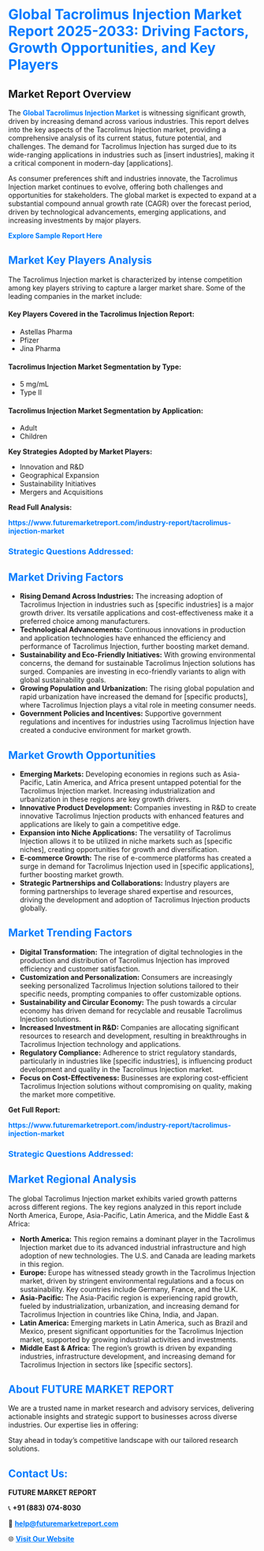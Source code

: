 <h1 style="color: #007BFF;">Global Tacrolimus Injection Market Report 2025-2033: Driving Factors, Growth Opportunities, and Key Players</h1>

<section id="overview">
<h2>Market Report Overview</h2>
<p>The <a href="https://www.futuremarketreport.com/industry-report/tacrolimus-injection-market" style="color: #007BFF; text-decoration: none;"><strong>Global Tacrolimus Injection Market</strong></a> is witnessing significant growth, driven by increasing demand across various industries. This report delves into the key aspects of the Tacrolimus Injection market, providing a comprehensive analysis of its current status, future potential, and challenges. The demand for Tacrolimus Injection has surged due to its wide-ranging applications in industries such as [insert industries], making it a critical component in modern-day [applications].</p>
<p>As consumer preferences shift and industries innovate, the Tacrolimus Injection market continues to evolve, offering both challenges and opportunities for stakeholders. The global market is expected to expand at a substantial compound annual growth rate (CAGR) over the forecast period, driven by technological advancements, emerging applications, and increasing investments by major players.</p>
</section>

<section id="overview">
<p><a href="https://www.futuremarketreport.com/request-sample/reportId=92254" style="color: #007BFF; text-decoration: none;"><strong>Explore Sample Report Here</strong></a></p>
</section>

<section id="key-players">
<h2 style="color: #007BFF;">Market Key Players Analysis</h2>
<p>The Tacrolimus Injection market is characterized by intense competition among key players striving to capture a larger market share. Some of the leading companies in the market include:</p>
<h4>Key Players Covered in the Tacrolimus Injection Report:</h4>
<ul><li>Astellas Pharma</li><li>Pfizer</li><li>Jina Pharma</li></ul>
<h4>Tacrolimus Injection Market Segmentation by Type:</h4>
<ul><li>5 mg/mL</li><li>Type II</li></ul>

<h4>Tacrolimus Injection Market Segmentation by Application:</h4>
<ul><li>Adult</li><li>Children</li></ul>
<p><strong>Key Strategies Adopted by Market Players:</strong></p>
<ul>
<li>Innovation and R&D</li>
<li>Geographical Expansion</li>
<li>Sustainability Initiatives</li>
<li>Mergers and Acquisitions</li>
</ul>
</section>

<section>
<p><strong>Read Full Analysis: </strong></p><a href="https://www.futuremarketreport.com/industry-report/tacrolimus-injection-market" style="color: #007BFF; text-decoration: none;"><strong>https://www.futuremarketreport.com/industry-report/tacrolimus-injection-market</strong></a>
<h3 style="color: #007BFF;">Strategic Questions Addressed:</h3>
</section>

<section id="driving-factors">
<h2 style="color: #007BFF;">Market Driving Factors</h2>
<ul>
<li><strong>Rising Demand Across Industries:</strong> The increasing adoption of Tacrolimus Injection in industries such as [specific industries] is a major growth driver. Its versatile applications and cost-effectiveness make it a preferred choice among manufacturers.</li>
<li><strong>Technological Advancements:</strong> Continuous innovations in production and application technologies have enhanced the efficiency and performance of Tacrolimus Injection, further boosting market demand.</li>
<li><strong>Sustainability and Eco-Friendly Initiatives:</strong> With growing environmental concerns, the demand for sustainable Tacrolimus Injection solutions has surged. Companies are investing in eco-friendly variants to align with global sustainability goals.</li>
<li><strong>Growing Population and Urbanization:</strong> The rising global population and rapid urbanization have increased the demand for [specific products], where Tacrolimus Injection plays a vital role in meeting consumer needs.</li>
<li><strong>Government Policies and Incentives:</strong> Supportive government regulations and incentives for industries using Tacrolimus Injection have created a conducive environment for market growth.</li>
</ul>
</section>

<section id="growth-opportunities">
<h2 style="color: #007BFF;">Market Growth Opportunities</h2>
<ul>
<li><strong>Emerging Markets:</strong> Developing economies in regions such as Asia-Pacific, Latin America, and Africa present untapped potential for the Tacrolimus Injection market. Increasing industrialization and urbanization in these regions are key growth drivers.</li>
<li><strong>Innovative Product Development:</strong> Companies investing in R&D to create innovative Tacrolimus Injection products with enhanced features and applications are likely to gain a competitive edge.</li>
<li><strong>Expansion into Niche Applications:</strong> The versatility of Tacrolimus Injection allows it to be utilized in niche markets such as [specific niches], creating opportunities for growth and diversification.</li>
<li><strong>E-commerce Growth:</strong> The rise of e-commerce platforms has created a surge in demand for Tacrolimus Injection used in [specific applications], further boosting market growth.</li>
<li><strong>Strategic Partnerships and Collaborations:</strong> Industry players are forming partnerships to leverage shared expertise and resources, driving the development and adoption of Tacrolimus Injection products globally.</li>
</ul>
</section>

<section id="trending-factors">
<h2 style="color: #007BFF;">Market Trending Factors</h2>
<ul>
<li><strong>Digital Transformation:</strong> The integration of digital technologies in the production and distribution of Tacrolimus Injection has improved efficiency and customer satisfaction.</li>
<li><strong>Customization and Personalization:</strong> Consumers are increasingly seeking personalized Tacrolimus Injection solutions tailored to their specific needs, prompting companies to offer customizable options.</li>
<li><strong>Sustainability and Circular Economy:</strong> The push towards a circular economy has driven demand for recyclable and reusable Tacrolimus Injection solutions.</li>
<li><strong>Increased Investment in R&D:</strong> Companies are allocating significant resources to research and development, resulting in breakthroughs in Tacrolimus Injection technology and applications.</li>
<li><strong>Regulatory Compliance:</strong> Adherence to strict regulatory standards, particularly in industries like [specific industries], is influencing product development and quality in the Tacrolimus Injection market.</li>
<li><strong>Focus on Cost-Effectiveness:</strong> Businesses are exploring cost-efficient Tacrolimus Injection solutions without compromising on quality, making the market more competitive.</li>
</ul>
</section>

<section>
<p><strong>Get Full Report: </strong></p><a href="https://www.futuremarketreport.com/industry-report/tacrolimus-injection-market" style="color: #007BFF; text-decoration: none;"><strong>https://www.futuremarketreport.com/industry-report/tacrolimus-injection-market</strong></a>
<h3 style="color: #007BFF;">Strategic Questions Addressed:</h3>
</section>


<section id="regional-analysis">
<h2 style="color: #007BFF;">Market Regional Analysis</h2>
<p>The global Tacrolimus Injection market exhibits varied growth patterns across different regions. The key regions analyzed in this report include North America, Europe, Asia-Pacific, Latin America, and the Middle East & Africa:</p>
<ul>
<li><strong>North America:</strong> This region remains a dominant player in the Tacrolimus Injection market due to its advanced industrial infrastructure and high adoption of new technologies. The U.S. and Canada are leading markets in this region.</li>
<li><strong>Europe:</strong> Europe has witnessed steady growth in the Tacrolimus Injection market, driven by stringent environmental regulations and a focus on sustainability. Key countries include Germany, France, and the U.K.</li>
<li><strong>Asia-Pacific:</strong> The Asia-Pacific region is experiencing rapid growth, fueled by industrialization, urbanization, and increasing demand for Tacrolimus Injection in countries like China, India, and Japan.</li>
<li><strong>Latin America:</strong> Emerging markets in Latin America, such as Brazil and Mexico, present significant opportunities for the Tacrolimus Injection market, supported by growing industrial activities and investments.</li>
<li><strong>Middle East & Africa:</strong> The region’s growth is driven by expanding industries, infrastructure development, and increasing demand for Tacrolimus Injection in sectors like [specific sectors].</li>
</ul>
</section>

<footer>
<h2 style="color: #007BFF;">About FUTURE MARKET REPORT</h2>
<p>We are a trusted name in market research and advisory services, delivering actionable insights and strategic support to businesses across diverse industries. Our expertise lies in offering:</p>

<p>Stay ahead in today’s competitive landscape with our tailored research solutions.</p>

<h2 style="color: #007BFF;">Contact Us:</h2>
<p><strong>FUTURE MARKET REPORT</strong></p>
<p>📞 <strong>+91 (883) 074-8030</strong></p>
<p>📧 <strong><a href="mailto:help@futuremarketreport.com" style="color: #007BFF;">help@futuremarketreport.com</a></strong></p>
<p>🌐 <strong><a href="https://www.futuremarketreport.com/" style="color: #007BFF;">Visit Our Website</a></strong></p>
</footer>